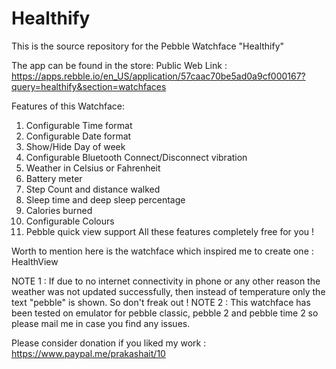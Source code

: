 Healthify
==============

This is the source repository for the Pebble Watchface "Healthify"

The app can be found in the store:
    Public Web Link : https://apps.rebble.io/en_US/application/57caac70be5ad0a9cf000167?query=healthify&section=watchfaces

Features of this Watchface:

1. Configurable Time format
2. Configurable Date format
3. Show/Hide Day of week
4. Configurable Bluetooth Connect/Disconnect vibration
5. Weather in Celsius or Fahrenheit
6. Battery meter
7. Step Count and distance walked
8. Sleep time and deep sleep percentage
9. Calories burned
10. Configurable Colours
11. Pebble quick view support
All these features completely free for you !

Worth to mention here is the watchface which inspired me to create one : HealthView

NOTE 1 : If due to no internet connectivity in phone or any other reason the weather was not updated successfully, then instead of temperature only the text "pebble" is shown. So don't freak out !
NOTE 2 : This watchface has been tested on emulator for pebble classic, pebble 2 and pebble time 2 so please mail me in case you find any issues.


Please consider donation if you liked my work : https://www.paypal.me/prakashait/10
